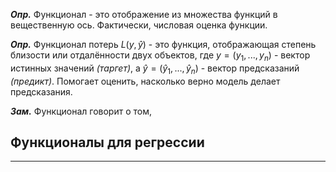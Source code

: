 
***Опр.*** Функционал - это отображение из множества функций в вещественную ось. Фактически, числовая оценка функции. 

***Опр.*** Функционал потерь $L(y, \hat{y})$ - это функция, отображающая степень близости или отдалённости двух объектов, где $y = (y_1, ..., y_n)$ - вектор истинных значений *(таргет)*, а $\hat{y} = (\hat{y}_1, ..., \hat{y}_n)$ - вектор предсказаний *(предикт)*. Помогает оценить, насколько верно модель делает предсказания. 

***Зам.*** Функционал говорит о том, 

## Функционалы для регрессии
---
